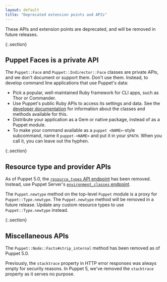 ```yaml
---
layout: default
title: "Deprecated extension points and APIs"
---
```


These APIs and extension points are deprecated, and will be removed in future releases.

{:.section}
## Puppet Faces is a private API

The `Puppet::Face` and `Puppet::Indirector::Face` classes are private APIs, and we don't document or support them. Don't use them. Instead, to develop command line applications that use Puppet's data:

* Pick a popular, well-maintained Ruby framework for CLI apps, such as Thor or Commander.
* Use Puppet's public Ruby APIs to access its settings and data. See the [developer documentation](./yard/frames.html) for information about the classes and methods available for this.
* Distribute your application as a Gem or native package, instead of as a Puppet module.
* To make your command available as a `puppet <NAME>`-style subcommand, name it `puppet-<NAME>` and put it in your `$PATH`. When you call it, you can leave out the hyphen.

{:.section}
## Resource type and provider APIs

As of Puppet 5.0, the [`resource_types` API endpoint](./http_api/http_resource_type.html) has been removed. Instead, use Puppet Server's [`environment_classes` endpoint]({{puppetserver}}/puppet-api/v3/environment_classes.html).

The `Puppet.newtype` method on the top-level `Puppet` module is a proxy for `Puppet::Type.newtype`. The `Puppet.newtype` method will be removed in a future release. Update any custom resource types to use `Puppet::Type.newtype` instead.

{:.section}
## Miscellaneous APIs

The `Puppet::Node::Facts#strip_internal` method has been removed as of Puppet 5.0.

Previously, the `stacktrace` property in HTTP error responses was always empty for security reasons. In Puppet 5, we've removed the `stacktrace` property as it serves no purpose.